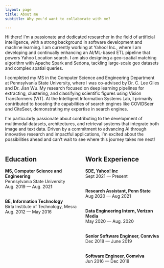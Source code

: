 ```yaml
---
layout: page
title: About me
subtitle: Why you'd want to collaborate with me?

---
```

Hi there! I'm a passionate and dedicated researcher in the field of artificial intelligence, with a strong background in software development and machine learning. I am currently working at Yahoo! Inc., where I am developing and continually enhancing an AI/ML-based ETL pipeline that powers Yahoo Location search. I am also designing a geo-spatial matching algorithm with Apache Spark and Sedona, tackling large-scale geo datasets and complex spatial queries.

I completed my MS in the Computer Science and Engineering Department at Pennsylvania State University, where I was co-advised by Dr. C. Lee Giles and Dr. Jian Wu. My research focused on deep learning pipelines for extracting, clustering, and classifying scientific figures using Vision Transformers (ViT). At the Intelligent Information Systems Lab, I primarily contributed to boosting the capabilities of search engines like COVIDSeer and CiteSeer, demonstrating my expertise in search engines.

I'm particularly passionate about contributing to the development of multimodal datasets, architectures, and retrieval systems that integrate both image and text data. Driven by a commitment to advancing AI through innovative research and impactful applications, I’m excited about the possibilities ahead and can’t wait to see where this journey takes me next!

<div style="display: flex; justify-content: space-between;">

<div style="flex: 1; padding-right: 10px;">

## Education

**MS, Computer Science and Engineering**<br>
Pennsylvania State University<br>
Aug. 2019  — Aug. 2021<br><br>

**BE, Information Technology**<br>
Birla Institute of Technology, Mesra<br>
Aug. 2012 — May 2016

</div>

<div style="flex: 1; padding-left: 10px;">

## Work Experience

**SDE, Yahoo! Inc**<br>
Sept 2021 — Present<br><br>

**Research Assistant, Penn State**<br>
Aug 2020 — Aug 2021<br><br>

**Data Engineering Intern, Verizon Media**<br> 
May 2020 — Aug. 2020<br><br>

**Senior Software Engineer, Comviva**<br>
Dec 2018 — June 2019<br><br>

**Software Engineer, Comviva**<br>
Jun 2016 — Dec 2018

</div>

</div>
